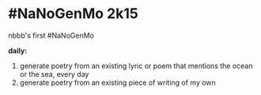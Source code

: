 # #NaNoGenMo 2k15
nbbb's first #NaNoGenMo

**daily:**

1. generate poetry from an existing lyric or poem that mentions the ocean or the sea, every day
2. generate poetry from an existing piece of writing of my own

